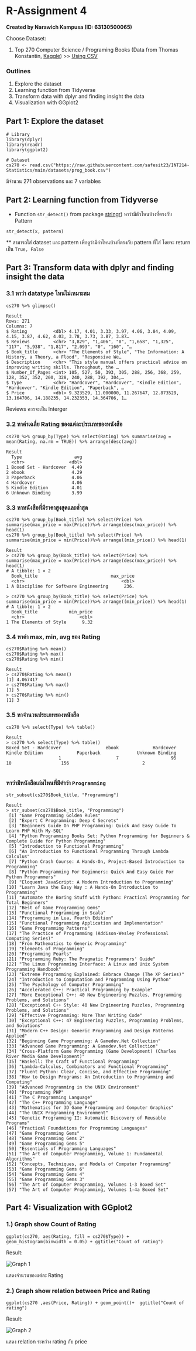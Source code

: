 # R-Assignment 4

**Created by Narawich Kampusa (ID: 63130500065)**

Choose Dataset:
1. Top 270 Computer Science / Programing Books (Data from Thomas Konstantin, [Kaggle](https://www.kaggle.com/thomaskonstantin/top-270-rated-computer-science-programing-books)) >> [Using CSV](https://raw.githubusercontent.com/safesit23/INT214-Statistics/main/datasets/prog_book.csv)

### Outlines
1. Explore the dataset
2. Learning function from Tidyverse
3. Transform data with dplyr and finding insight the data
4. Visualization with GGplot2

## Part 1: Explore the dataset

```
# Library
library(dplyr)
library(readr)      
library(ggplot2)

# Dataset
cs270 <- read.csv("https://raw.githubusercontent.com/safesit23/INT214-Statistics/main/datasets/prog_book.csv")
```
มีจำนวน 271 observations และ 7 variables

## Part 2: Learning function from Tidyverse
- Function `str_detect()` from package [stringr](https://www.rdocumentation.org/packages/stringr/versions/1.4.0)) หาว่ามีตัวไหนบ้างที่ตรงกับ Pattern
```
str_detect(x, pattern)
```
** สามารถใส่ dataset และ pattern เพื่อดูว่ามีค่าไหนบ้างที่ตรงกับ pattern ที่ใส่ โดยจะ return เป็น `True, False`

## Part 3: Transform data with dplyr and finding insight the data
### 3.1 หาว่า datatype ไหนไม่เหมาะสม
```
cs270 %>% glimpse()
```
```
Result
Rows: 271
Columns: 7
$ Rating          <dbl> 4.17, 4.01, 3.33, 3.97, 4.06, 3.84, 4.09, 4.15, 3.87, 4.62, 4.03, 3.78, 3.73, 3.87, 3.87…
$ Reviews         <chr> "3,829", "1,406", "0", "1,658", "1,325", "117", "5,938", "1,817", "2,093", "0", "160", "…
$ Book_title      <chr> "The Elements of Style", "The Information: A History, a Theory, a Flood", "Responsive We…
$ Description     <chr> "This style manual offers practical advice on improving writing skills. Throughout, the …
$ Number_Of_Pages <int> 105, 527, 50, 393, 305, 288, 256, 368, 259, 128, 352, 352, 200, 328, 240, 288, 392, 304,…
$ Type            <chr> "Hardcover", "Hardcover", "Kindle Edition", "Hardcover", "Kindle Edition", "Paperback", …
$ Price           <dbl> 9.323529, 11.000000, 11.267647, 12.873529, 13.164706, 14.188235, 14.232353, 14.364706, 1…
```
Reviews ควรจะเป็น Interger

### 3.2 หาค่าเฉลี่ย Rating ของแต่ละประเภทของหนังสือ
```
cs270 %>% group_by(Type) %>% select(Rating) %>% summarise(avg = mean(Rating, na.rm = TRUE)) %>% arrange(desc(avg))
```
```
Result
  Type                    avg
  <chr>                 <dbl>
1 Boxed Set - Hardcover  4.49
2 ebook                  4.29
3 Paperback              4.06
4 Hardcover              4.06
5 Kindle Edition         4.01
6 Unknown Binding        3.99
```

### 3.3 หาหนังสือที่มีราคาสูงสุดและต่ำสุด
```
cs270 %>% group_by(Book_title) %>% select(Price) %>% summarise(max_price = max(Price))%>% arrange(desc(max_price)) %>% head(1)
cs270 %>% group_by(Book_title) %>% select(Price) %>% summarise(min_price = min(Price))%>% arrange((min_price)) %>% head(1)
```
```
Result
> cs270 %>% group_by(Book_title) %>% select(Price) %>% summarise(max_price = max(Price))%>% arrange(desc(max_price)) %>% head(1)
# A tibble: 1 × 2
  Book_title                            max_price
  <chr>                                     <dbl>
1 A Discipline for Software Engineering      236.

> cs270 %>% group_by(Book_title) %>% select(Price) %>% summarise(min_price = min(Price))%>% arrange((min_price)) %>% head(1)
# A tibble: 1 × 2
  Book_title            min_price
  <chr>                     <dbl>
1 The Elements of Style      9.32
```

### 3.4 หาค่า max, min, avg ของ Rating
```
cs270$Rating %>% mean()
cs270$Rating %>% max()
cs270$Rating %>% min()
```
```
Result
> cs270$Rating %>% mean()
[1] 4.067417
> cs270$Rating %>% max()
[1] 5
> cs270$Rating %>% min()
[1] 3
```

### 3.5 หาจำนวนประเภทของหนังสือ
```
cs270 %>% select(Type) %>% table()
```
```
Result
> cs270 %>% select(Type) %>% table()
Boxed Set - Hardcover                 ebook             Hardcover        Kindle Edition             Paperback              Unknown Binding 
                    1                     7                    95                    10                   156                            2 
                    
```

### หาว่ามีหนังสือเล่มไหนที่มีคำว่า `Programming`
```
str_subset(cs270$Book_title, "Programming")
```
```
Result
> str_subset(cs270$Book_title, "Programming")
 [1] "Game Programming Golden Rules"                                                                         
 [2] "Expert C Programming: Deep C Secrets"                                                                  
 [3] "Beginners Guide On PHP Programming: Quick And Easy Guide To Learn PHP With My-SQL"                     
 [4] "Python Programming Books Set: Python Programming for Beginners & Complete Guide for Python Programming"
 [5] "Introduction to Functional Programming"                                                                
 [6] "An Introduction to Functional Programming Through Lambda Calculus"                                     
 [7] "Python Crash Course: A Hands-On, Project-Based Introduction to Programming"                            
 [8] "Python Programming For Beginners: Quick And Easy Guide For Python Programmers"                         
 [9] "Eloquent JavaScript: A Modern Introduction to Programming"                                             
[10] "Learn Java the Easy Way : A Hands-On Introduction to Programming"                                      
[11] "Automate the Boring Stuff with Python: Practical Programming for Total Beginners"                      
[12] "Best of Game Programming Gems"                                                                         
[13] "Functional Programming in Scala"                                                                       
[14] "Programming in Lua, Fourth Edition"                                                                    
[15] "Functional Programming Application and Implementation"                                                 
[16] "Game Programming Patterns"                                                                             
[17] "The Practice of Programming (Addison-Wesley Professional Computing Series)"                            
[18] "From Mathematics to Generic Programming"                                                               
[19] "Elements of Programming"                                                                               
[20] "Programming Pearls"                                                                                    
[21] "Programming Ruby: The Pragmatic Programmers' Guide"                                                    
[22] "The Linux Programming Interface: A Linux and Unix System Programming Handbook"                         
[23] "Extreme Programming Explained: Embrace Change (The XP Series)"                                         
[24] "Introduction to Computation and Programming Using Python"                                              
[25] "The Psychology of Computer Programming"                                                                
[26] "Accelerated C++: Practical Programming by Example"                                                     
[27] "More Exceptional C++: 40 New Engineering Puzzles, Programming Problems, and Solutions"                 
[28] "Exceptional C++ Style: 40 New Engineering Puzzles, Programming Problems, and Solutions"                
[29] "Effective Programming: More Than Writing Code"                                                         
[30] "Exceptional C++: 47 Engineering Puzzles, Programming Problems, and Solutions"                          
[31] "Modern C++ Design: Generic Programming and Design Patterns Applied"                                    
[32] "Beginning Game Programming: A Gamedev.Net Collection"                                                  
[33] "Advanced Game Programming: A Gamedev.Net Collection"                                                   
[34] "Cross-Platform Game Programming (Game Development) (Charles River Media Game Development)"             
[35] "Haskell: The Craft of Functional Programming"                                                          
[36] "Lambda-Calculus, Combinators and Functional Programming"                                               
[37] "Fluent Python: Clear, Concise, and Effective Programming"                                              
[38] "How to Design Programs: An Introduction to Programming and Computing"                                  
[39] "Advanced Programming in the UNIX Environment"                                                          
[40] "Programming PHP"                                                                                       
[41] "The C Programming Language"                                                                            
[42] "The C++ Programming Language"                                                                          
[43] "Mathematics for 3D Game Programming and Computer Graphics"                                             
[44] "The UNIX Programming Environment"                                                                      
[45] "Genetic Programming II: Automatic Discovery of Reusable Programs"                                      
[46] "Practical Foundations for Programming Languages"                                                       
[47] "Game Programming Gems"                                                                                 
[48] "Game Programming Gems 2"                                                                               
[49] "Game Programming Gems 5"                                                                               
[50] "Essentials of Programming Languages"                                                                   
[51] "The Art of Computer Programming, Volume 1: Fundamental Algorithms"                                     
[52] "Concepts, Techniques, and Models of Computer Programming"                                              
[53] "Game Programming Gems 6"                                                                               
[54] "Game Programming Gems 4"                                                                               
[55] "Game Programming Gems 3"                                                                               
[56] "The Art of Computer Programming, Volumes 1-3 Boxed Set"                                                
[57] "The Art of Computer Programming, Volumes 1-4a Boxed Set" 
```

## Part 4: Visualization with GGplot2
### 1.) Graph show Count of Rating
```
ggplot(cs270, aes(Rating, fill = cs270$Type)) + geom_histogram(binwidth = 0.05) + ggtitle("Count of rating")
```
Result:

![Graph 1](Rplot.png)

แสดงจำนวนของแต่ละ Rating

### 2.) Graph show relation between Price and Rating
```
ggplot(cs270 ,aes(Price, Rating)) + geom_point()+  ggtitle("Count of rating")
```
Result:

![Graph 2](Rplot02.png)

แสดง relation ระหว่าง rating กับ price
